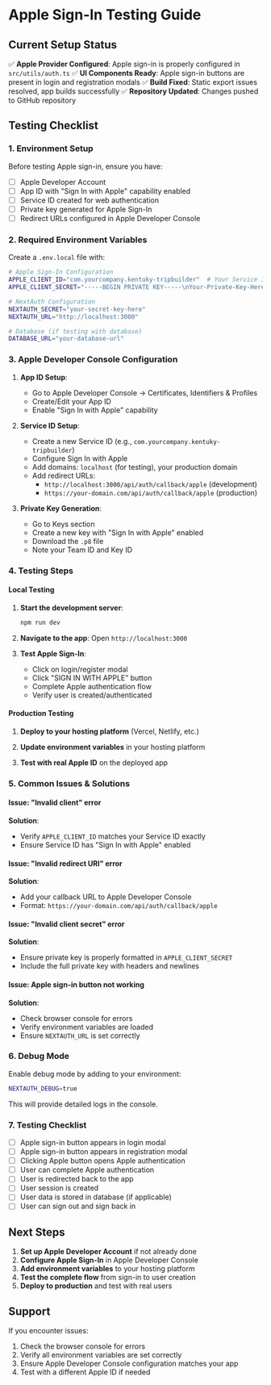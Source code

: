 # Apple Sign-In Testing Guide

## Current Setup Status

✅ **Apple Provider Configured**: Apple sign-in is properly configured in `src/utils/auth.ts`
✅ **UI Components Ready**: Apple sign-in buttons are present in login and registration modals
✅ **Build Fixed**: Static export issues resolved, app builds successfully
✅ **Repository Updated**: Changes pushed to GitHub repository

## Testing Checklist

### 1. Environment Setup

Before testing Apple sign-in, ensure you have:

- [ ] Apple Developer Account
- [ ] App ID with "Sign In with Apple" capability enabled
- [ ] Service ID created for web authentication
- [ ] Private key generated for Apple Sign-In
- [ ] Redirect URLs configured in Apple Developer Console

### 2. Required Environment Variables

Create a `.env.local` file with:

```bash
# Apple Sign-In Configuration
APPLE_CLIENT_ID="com.yourcompany.kentuky-tripbuilder"  # Your Service ID
APPLE_CLIENT_SECRET="-----BEGIN PRIVATE KEY-----\nYour-Private-Key-Here\n-----END PRIVATE KEY-----"

# NextAuth Configuration
NEXTAUTH_SECRET="your-secret-key-here"
NEXTAUTH_URL="http://localhost:3000"

# Database (if testing with database)
DATABASE_URL="your-database-url"
```

### 3. Apple Developer Console Configuration

1. **App ID Setup**:
   - Go to Apple Developer Console → Certificates, Identifiers & Profiles
   - Create/Edit your App ID
   - Enable "Sign In with Apple" capability

2. **Service ID Setup**:
   - Create a new Service ID (e.g., `com.yourcompany.kentuky-tripbuilder`)
   - Configure Sign In with Apple
   - Add domains: `localhost` (for testing), your production domain
   - Add redirect URLs:
     - `http://localhost:3000/api/auth/callback/apple` (development)
     - `https://your-domain.com/api/auth/callback/apple` (production)

3. **Private Key Generation**:
   - Go to Keys section
   - Create a new key with "Sign In with Apple" enabled
   - Download the `.p8` file
   - Note your Team ID and Key ID

### 4. Testing Steps

#### Local Testing

1. **Start the development server**:
   ```bash
   npm run dev
   ```

2. **Navigate to the app**: Open `http://localhost:3000`

3. **Test Apple Sign-In**:
   - Click on login/register modal
   - Click "SIGN IN WITH APPLE" button
   - Complete Apple authentication flow
   - Verify user is created/authenticated

#### Production Testing

1. **Deploy to your hosting platform** (Vercel, Netlify, etc.)

2. **Update environment variables** in your hosting platform

3. **Test with real Apple ID** on the deployed app

### 5. Common Issues & Solutions

#### Issue: "Invalid client" error
**Solution**: 
- Verify `APPLE_CLIENT_ID` matches your Service ID exactly
- Ensure Service ID has "Sign In with Apple" enabled

#### Issue: "Invalid redirect URI" error
**Solution**:
- Add your callback URL to Apple Developer Console
- Format: `https://your-domain.com/api/auth/callback/apple`

#### Issue: "Invalid client secret" error
**Solution**:
- Ensure private key is properly formatted in `APPLE_CLIENT_SECRET`
- Include the full private key with headers and newlines

#### Issue: Apple sign-in button not working
**Solution**:
- Check browser console for errors
- Verify environment variables are loaded
- Ensure `NEXTAUTH_URL` is set correctly

### 6. Debug Mode

Enable debug mode by adding to your environment:
```bash
NEXTAUTH_DEBUG=true
```

This will provide detailed logs in the console.

### 7. Testing Checklist

- [ ] Apple sign-in button appears in login modal
- [ ] Apple sign-in button appears in registration modal
- [ ] Clicking Apple button opens Apple authentication
- [ ] User can complete Apple authentication
- [ ] User is redirected back to the app
- [ ] User session is created
- [ ] User data is stored in database (if applicable)
- [ ] User can sign out and sign back in

## Next Steps

1. **Set up Apple Developer Account** if not already done
2. **Configure Apple Sign-In** in Apple Developer Console
3. **Add environment variables** to your hosting platform
4. **Test the complete flow** from sign-in to user creation
5. **Deploy to production** and test with real users

## Support

If you encounter issues:
1. Check the browser console for errors
2. Verify all environment variables are set correctly
3. Ensure Apple Developer Console configuration matches your app
4. Test with a different Apple ID if needed
